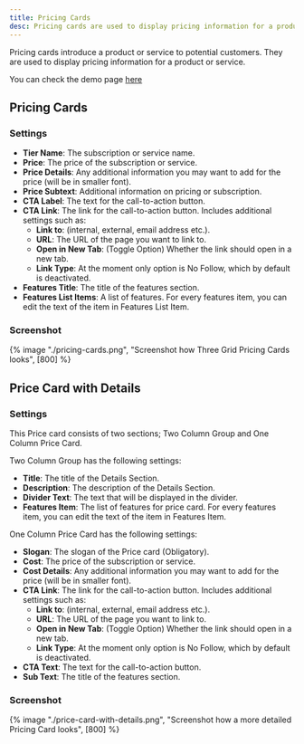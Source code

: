 ```yaml
---
title: Pricing Cards
desc: Pricing cards are used to display pricing information for a product or service.
---
```


Pricing cards introduce a product or service to potential customers. They are used to display pricing information for a product or service.

You can check the demo page [here](https://143910617.hs-sites-eu1.com/module-pricing-card)

## Pricing Cards

### Settings

- **Tier Name**: The subscription or service name.
- **Price**: The price of the subscription or service.
- **Price Details**: Any additional information you may want to add for the price (will be in smaller font).
- **Price Subtext**: Additional information on pricing or subscription.
- **CTA Label**: The text for the call-to-action button.
- **CTA Link**: The link for the call-to-action button. Includes additional settings such as:
  - **Link to**: (internal, external, email address etc.).
  - **URL**: The URL of the page you want to link to.
  - **Open in New Tab**: (Toggle Option) Whether the link should open in a new tab.
  - **Link Type**: At the moment only option is No Follow, which by default is deactivated.
- **Features Title**: The title of the features section.
- **Features List Items**: A list of features. For every features item, you can edit the text of the item in Features List Item.

### Screenshot

{% image "./pricing-cards.png", "Screenshot how Three Grid Pricing Cards looks", [800] %}

## Price Card with Details

### Settings

This Price card consists of two sections; Two Column Group and One Column Price Card.

Two Column Group has the following settings:
- **Title**: The title of the Details Section.
- **Description**: The description of the Details Section.
- **Divider Text**: The text that will be displayed in the divider.
- **Features Item**: The list of features for price card. For every features item, you can edit the text of the item in Features Item.

One Column Price Card has the following settings:
- **Slogan**: The slogan of the Price card (Obligatory).
- **Cost**: The price of the subscription or service.
- **Cost Details**: Any additional information you may want to add for the price (will be in smaller font).
- **CTA Link**: The link for the call-to-action button. Includes additional settings such as:
  - **Link to**: (internal, external, email address etc.).
  - **URL**: The URL of the page you want to link to.
  - **Open in New Tab**: (Toggle Option) Whether the link should open in a new tab.
  - **Link Type**: At the moment only option is No Follow, which by default is deactivated.
- **CTA Text**: The text for the call-to-action button.
- **Sub Text**: The title of the features section.

### Screenshot

{% image "./price-card-with-details.png", "Screenshot how a more detailed Pricing Card looks", [800] %}
